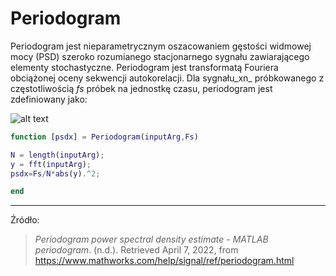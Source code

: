 # Periodogram

Periodogram jest nieparametrycznym oszacowaniem gęstości widmowej mocy (PSD) szeroko rozumianego stacjonarnego sygnału zawiarającego elementy stochastyczne. Periodogram jest transformatą Fouriera obciążonej oceny sekwencji autokorelacji. Dla sygnału_xn_ próbkowanego z częstotliwością _fs_ próbek na jednostkę czasu, periodogram jest zdefiniowany jako:

![alt text](https://latex2png.com/pngs/d073fc7a0721af1be0e1639df0c13107.png)

```matlab
function [psdx] = Periodogram(inputArg,Fs)

N = length(inputArg);
y = fft(inputArg);
psdx=Fs/N*abs(y).^2;

end
```

---

Źródło:

> *Periodogram power spectral density estimate - MATLAB periodogram*. (n.d.). Retrieved April 7, 2022, from https://www.mathworks.com/help/signal/ref/periodogram.html

